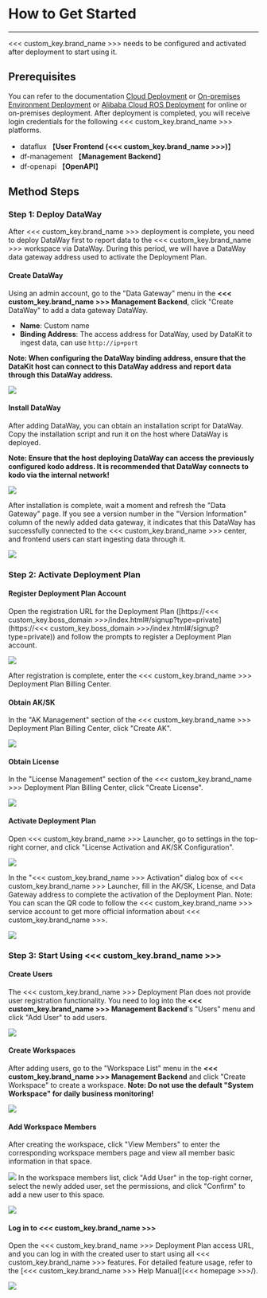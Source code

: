 # How to Get Started
---

<<< custom_key.brand_name >>> needs to be configured and activated after deployment to start using it.

## Prerequisites

You can refer to the documentation [Cloud Deployment](cloud-deployment-manual.md) or [On-premises Environment Deployment](offline-deployment-manual.md) or [Alibaba Cloud ROS Deployment](https://help.aliyun.com/document_detail/416711.html?spm=5176.26884182.J_4028621810.1.3a4b7bbbT89v0m) for online or on-premises deployment. After deployment is completed, you will receive login credentials for the following <<< custom_key.brand_name >>> platforms.

- dataflux 【**User Frontend (<<< custom_key.brand_name >>>)**】
- df-management 【**Management Backend**】
- df-openapi 【**OpenAPI**】

## Method Steps

### Step 1: Deploy DataWay

After <<< custom_key.brand_name >>> deployment is complete, you need to deploy DataWay first to report data to the <<< custom_key.brand_name >>> workspace via DataWay. During this period, we will have a DataWay data gateway address used to activate the Deployment Plan.

#### Create DataWay
Using an admin account, go to the "Data Gateway" menu in the **<<< custom_key.brand_name >>> Management Backend**, click "Create DataWay" to add a data gateway DataWay.

- **Name**: Custom name
- **Binding Address**: The access address for DataWay, used by DataKit to ingest data, can use `http://ip+port`

**Note: When configuring the DataWay binding address, ensure that the DataKit host can connect to this DataWay address and report data through this DataWay address.**

![](img/12.deployment_1.png)

#### Install DataWay
After adding DataWay, you can obtain an installation script for DataWay. Copy the installation script and run it on the host where DataWay is deployed.

**Note: Ensure that the host deploying DataWay can access the previously configured kodo address. It is recommended that DataWay connects to kodo via the internal network!**

![](img/12.deployment_2.png)

After installation is complete, wait a moment and refresh the "Data Gateway" page. If you see a version number in the "Version Information" column of the newly added data gateway, it indicates that this DataWay has successfully connected to the <<< custom_key.brand_name >>> center, and frontend users can start ingesting data through it.

![](img/12.deployment_3.png)

### Step 2: Activate Deployment Plan

#### Register Deployment Plan Account

Open the registration URL for the Deployment Plan ([https://<<< custom_key.boss_domain >>>/index.html#/signup?type=private](https://<<< custom_key.boss_domain >>>/index.html#/signup?type=private)) and follow the prompts to register a Deployment Plan account.

![](img/6.deployment_3.png)

After registration is complete, enter the <<< custom_key.brand_name >>> Deployment Plan Billing Center.

<!--
![](img/12.deployment_5.png)
-->
#### Obtain AK/SK

In the "AK Management" section of the <<< custom_key.brand_name >>> Deployment Plan Billing Center, click "Create AK".

![](img/6.deployment_6.png)

#### Obtain License

In the "License Management" section of the <<< custom_key.brand_name >>> Deployment Plan Billing Center, click "Create License".

![](img/6.deployment_7.png)

#### Activate Deployment Plan
Open <<< custom_key.brand_name >>> Launcher, go to settings in the top-right corner, and click "License Activation and AK/SK Configuration".

![](img/12.deployment_8.png)

In the "<<< custom_key.brand_name >>> Activation" dialog box of <<< custom_key.brand_name >>> Launcher, fill in the AK/SK, License, and Data Gateway address to complete the activation of the Deployment Plan.
Note: You can scan the QR code to follow the <<< custom_key.brand_name >>> service account to get more official information about <<< custom_key.brand_name >>>.

![](img/12.deployment_9.png)

### Step 3: Start Using <<< custom_key.brand_name >>>
#### Create Users
The <<< custom_key.brand_name >>> Deployment Plan does not provide user registration functionality. You need to log into the **<<< custom_key.brand_name >>> Management Backend**'s "Users" menu and click "Add User" to add users.

![](img/12.deployment_10.png)

#### Create Workspaces
After adding users, go to the "Workspace List" menu in the **<<< custom_key.brand_name >>> Management Backend** and click "Create Workspace" to create a workspace.
**Note: Do not use the default "System Workspace" for daily business monitoring!**

![](img/12.deployment_11.png)

#### Add Workspace Members
After creating the workspace, click "View Members" to enter the corresponding workspace members page and view all member basic information in that space.

![](img/12.deployment_12.png)
In the workspace members list, click "Add User" in the top-right corner, select the newly added user, set the permissions, and click "Confirm" to add a new user to this space.

![](img/12.deployment_13.png)
#### Log in to <<< custom_key.brand_name >>>
Open the <<< custom_key.brand_name >>> Deployment Plan access URL, and you can log in with the created user to start using all <<< custom_key.brand_name >>> features. For detailed feature usage, refer to the [<<< custom_key.brand_name >>> Help Manual](<<< homepage >>>/).

![](img/12.deployment_14.png)